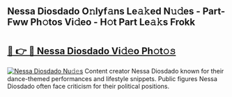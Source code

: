 ## Nessa Diosdado O𝚗lyf𝚊ns Le𝚊𝚔ed N𝚞𝚍es - Part-Fww Ph𝚘tos Vi𝚍eo - H𝚘t Part Le𝚊𝚔s Frokk

# <h2><a href="http://hf8kt04.feru.top/?c=Nessa+Diosdado">🔗 👉 🔴 Nessa Diosdado Vi𝚍𝚎o Ph𝚘t𝚘𝚜</a></h2>

[![Nessa Diosdado Nu𝚍𝚎s](https://i.imgur.com/0TWrTi3.gif)](http://hf8kt04.feru.top/?c=Nessa+Diosdado)
Content creator Nessa Diosdado known for their dance-themed performances and lifestyle snippets. Public figures Nessa Diosdado often face criticism for their political positions. 
